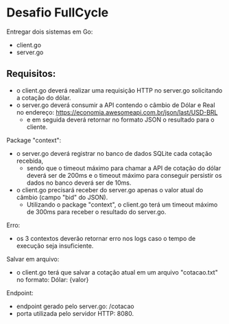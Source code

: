 # Desafio FullCycle

Entregar dois sistemas em Go:
- client.go
- server.go

## Requisitos:
- o client.go deverá realizar uma requisição HTTP no server.go solicitando a cotação do dólar.
- o server.go deverá consumir a API contendo o câmbio de Dólar e Real no endereço: https://economia.awesomeapi.com.br/json/last/USD-BRL 
  - e em seguida deverá retornar no formato JSON o resultado para o cliente.

Package "context":
- o server.go deverá registrar no banco de dados SQLite cada cotação recebida, 
  - sendo que o timeout máximo para chamar a API de cotação do dólar deverá ser de 200ms e o timeout máximo para conseguir persistir os dados no banco deverá ser de 10ms.
- o client.go precisará receber do server.go apenas o valor atual do câmbio (campo "bid" do JSON). 
  - Utilizando o package "context", o client.go terá um timeout máximo de 300ms para receber o resultado do server.go.

Erro:
- os 3 contextos deverão retornar erro nos logs caso o tempo de execução seja insuficiente.

Salvar em arquivo:
- o client.go terá que salvar a cotação atual em um arquivo "cotacao.txt" no formato: Dólar: {valor}

Endpoint:
- endpoint gerado pelo server.go: /cotacao
- porta utilizada pelo servidor HTTP: 8080.
 